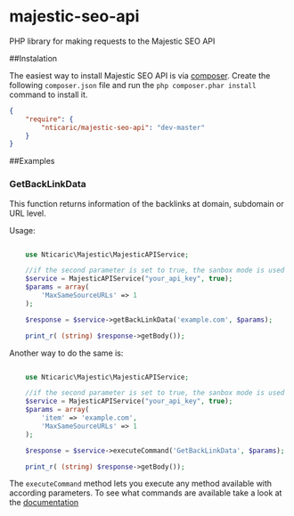majestic-seo-api
================

PHP library for making requests to the Majestic SEO API

##Instalation

The easiest way to install Majestic SEO API is via [composer](http://getcomposer.org/). Create the following `composer.json` file and run the `php composer.phar install` command to install it.

```json
{
    "require": {
        "nticaric/majestic-seo-api": "dev-master"
    }
}
```

##Examples

### GetBackLinkData

This function returns information of the backlinks at domain, subdomain or URL level.

Usage:
```php

    use Nticaric\Majestic\MajesticAPIService;

    //if the second parameter is set to true, the sanbox mode is used
    $service = MajesticAPIService("your_api_key", true);
    $params = array(
        'MaxSameSourceURLs' => 1
    );

    $response = $service->getBackLinkData('example.com', $params);

    print_r( (string) $response->getBody());

```

Another way to do the same is:

```php

    use Nticaric\Majestic\MajesticAPIService;

    //if the second parameter is set to true, the sanbox mode is used
    $service = MajesticAPIService("your_api_key", true);
    $params = array(
        'item' => 'example.com',
        'MaxSameSourceURLs' => 1
    );

    $response = $service->executeCommand('GetBackLinkData', $params);

    print_r( (string) $response->getBody());

```

The `executeCommand` method lets you execute any method available with according 
parameters. To see what commands are available take a look at the 
[documentation](http://developer-support.majestic.com/api/commands/)


